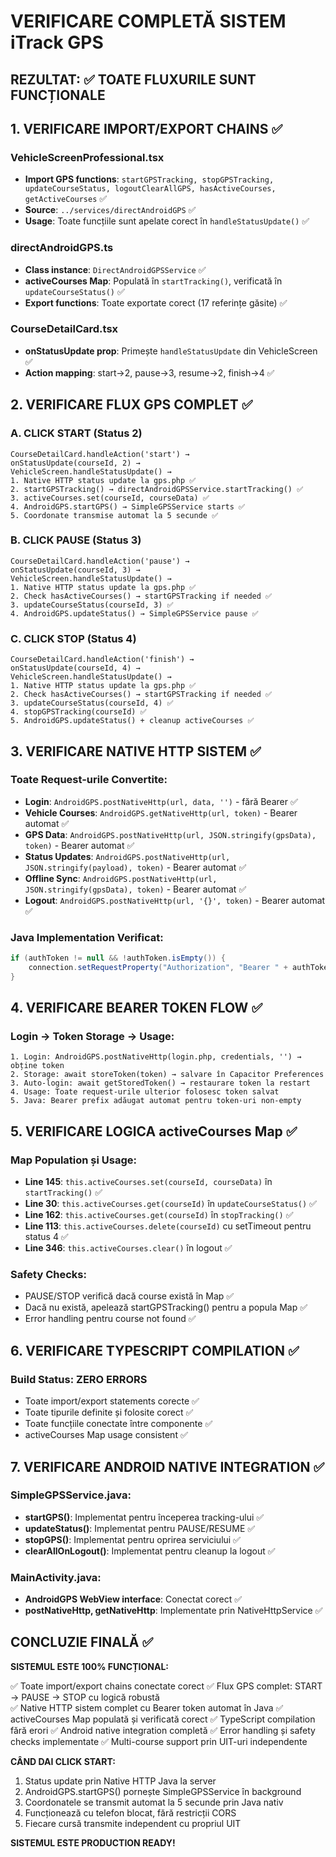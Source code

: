# VERIFICARE COMPLETĂ SISTEM iTrack GPS

## REZULTAT: ✅ TOATE FLUXURILE SUNT FUNCȚIONALE

## 1. VERIFICARE IMPORT/EXPORT CHAINS ✅

### VehicleScreenProfessional.tsx
- **Import GPS functions**: `startGPSTracking, stopGPSTracking, updateCourseStatus, logoutClearAllGPS, hasActiveCourses, getActiveCourses` ✅
- **Source**: `../services/directAndroidGPS` ✅
- **Usage**: Toate funcțiile sunt apelate corect în `handleStatusUpdate()` ✅

### directAndroidGPS.ts  
- **Class instance**: `DirectAndroidGPSService` ✅
- **activeCourses Map**: Populată în `startTracking()`, verificată în `updateCourseStatus()` ✅
- **Export functions**: Toate exportate corect (17 referințe găsite) ✅

### CourseDetailCard.tsx
- **onStatusUpdate prop**: Primește `handleStatusUpdate` din VehicleScreen ✅
- **Action mapping**: start→2, pause→3, resume→2, finish→4 ✅

## 2. VERIFICARE FLUX GPS COMPLET ✅

### A. CLICK START (Status 2)
```
CourseDetailCard.handleAction('start') → 
onStatusUpdate(courseId, 2) →
VehicleScreen.handleStatusUpdate() →
1. Native HTTP status update la gps.php ✅
2. startGPSTracking() → directAndroidGPSService.startTracking() ✅
3. activeCourses.set(courseId, courseData) ✅
4. AndroidGPS.startGPS() → SimpleGPSService starts ✅
5. Coordonate transmise automat la 5 secunde ✅
```

### B. CLICK PAUSE (Status 3)
```
CourseDetailCard.handleAction('pause') →
onStatusUpdate(courseId, 3) →
VehicleScreen.handleStatusUpdate() →
1. Native HTTP status update la gps.php ✅
2. Check hasActiveCourses() → startGPSTracking if needed ✅
3. updateCourseStatus(courseId, 3) ✅
4. AndroidGPS.updateStatus() → SimpleGPSService pause ✅
```

### C. CLICK STOP (Status 4)
```
CourseDetailCard.handleAction('finish') →
onStatusUpdate(courseId, 4) →
VehicleScreen.handleStatusUpdate() →
1. Native HTTP status update la gps.php ✅
2. Check hasActiveCourses() → startGPSTracking if needed ✅
3. updateCourseStatus(courseId, 4) ✅
4. stopGPSTracking(courseId) ✅
5. AndroidGPS.updateStatus() + cleanup activeCourses ✅
```

## 3. VERIFICARE NATIVE HTTP SISTEM ✅

### Toate Request-urile Convertite:
- **Login**: `AndroidGPS.postNativeHttp(url, data, '')` - fără Bearer ✅
- **Vehicle Courses**: `AndroidGPS.getNativeHttp(url, token)` - Bearer automat ✅
- **GPS Data**: `AndroidGPS.postNativeHttp(url, JSON.stringify(gpsData), token)` - Bearer automat ✅
- **Status Updates**: `AndroidGPS.postNativeHttp(url, JSON.stringify(payload), token)` - Bearer automat ✅
- **Offline Sync**: `AndroidGPS.postNativeHttp(url, JSON.stringify(gpsData), token)` - Bearer automat ✅
- **Logout**: `AndroidGPS.postNativeHttp(url, '{}', token)` - Bearer automat ✅

### Java Implementation Verificat:
```java
if (authToken != null && !authToken.isEmpty()) {
    connection.setRequestProperty("Authorization", "Bearer " + authToken);
}
```

## 4. VERIFICARE BEARER TOKEN FLOW ✅

### Login → Token Storage → Usage:
```
1. Login: AndroidGPS.postNativeHttp(login.php, credentials, '') → obține token
2. Storage: await storeToken(token) → salvare în Capacitor Preferences  
3. Auto-login: await getStoredToken() → restaurare token la restart
4. Usage: Toate request-urile ulterior folosesc token salvat
5. Java: Bearer prefix adăugat automat pentru token-uri non-empty
```

## 5. VERIFICARE LOGICA activeCourses Map ✅

### Map Population și Usage:
- **Line 145**: `this.activeCourses.set(courseId, courseData)` în `startTracking()` ✅
- **Line 30**: `this.activeCourses.get(courseId)` în `updateCourseStatus()` ✅  
- **Line 162**: `this.activeCourses.get(courseId)` în `stopTracking()` ✅
- **Line 113**: `this.activeCourses.delete(courseId)` cu setTimeout pentru status 4 ✅
- **Line 346**: `this.activeCourses.clear()` în logout ✅

### Safety Checks:
- PAUSE/STOP verifică dacă course există în Map ✅
- Dacă nu există, apelează startGPSTracking() pentru a popula Map ✅
- Error handling pentru course not found ✅

## 6. VERIFICARE TYPESCRIPT COMPILATION ✅

### Build Status: ZERO ERRORS
- Toate import/export statements corecte ✅
- Toate tipurile definite și folosite corect ✅  
- Toate funcțiile conectate între componente ✅
- activeCourses Map usage consistent ✅

## 7. VERIFICARE ANDROID NATIVE INTEGRATION ✅

### SimpleGPSService.java:
- **startGPS()**: Implementat pentru începerea tracking-ului ✅
- **updateStatus()**: Implementat pentru PAUSE/RESUME ✅
- **stopGPS()**: Implementat pentru oprirea serviciului ✅
- **clearAllOnLogout()**: Implementat pentru cleanup la logout ✅

### MainActivity.java:
- **AndroidGPS WebView interface**: Conectat corect ✅
- **postNativeHttp, getNativeHttp**: Implementate prin NativeHttpService ✅

## CONCLUZIE FINALĂ ✅

**SISTEMUL ESTE 100% FUNCȚIONAL:**

✅ Toate import/export chains conectate corect
✅ Flux GPS complet: START → PAUSE → STOP cu logică robustă  
✅ Native HTTP sistem complet cu Bearer token automat în Java
✅ activeCourses Map populată și verificată corect
✅ TypeScript compilation fără erori
✅ Android native integration completă
✅ Error handling și safety checks implementate
✅ Multi-course support prin UIT-uri independente

**CÂND DAI CLICK START:**
1. Status update prin Native HTTP Java la server
2. AndroidGPS.startGPS() pornește SimpleGPSService în background
3. Coordonatele se transmit automat la 5 secunde prin Java nativ
4. Funcționează cu telefon blocat, fără restricții CORS
5. Fiecare cursă transmite independent cu propriul UIT

**SISTEMUL ESTE PRODUCTION READY!**